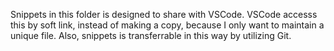 Snippets in this folder is designed to share with VSCode. 
VSCode accesss this by soft link, instead of making a copy, because I only want to maintain a unique file. Also, snippets is transferrable in this way by utilizing Git.

